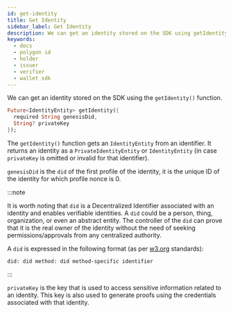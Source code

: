 ```yaml
---
id: get-identity
title: Get Identity
sidebar_label: Get Identity
description: We can get an identity stored on the SDK using getIdentity() function.
keywords:
  - docs
  - polygon id
  - holder
  - issuer
  - verifier
  - wallet sdk
---
```


We can get an identity stored on the SDK using the `getIdentity()` function.

```dart
Future<IdentityEntity> getIdentity({
  required String genesisDid,
  String? privateKey
});
```

The `getIdentity()` function gets an `IdentityEntity` from an identifier. It returns an identity as a `PrivateIdentityEntity` or `IdentityEntity` (in case `privateKey` is omitted or invalid for that identifier).

`genesisDid` is the `did` of the first profile of the identity, it is the unique ID of the identity for which profile nonce is 0.

:::note

It is worth noting that `did` is a Decentralized Identifier associated with an identity and enables verifiable identities. A `did` could be a person, thing, organization, or even an abstract entity. The controller of the `did` can prove that it is the real owner of the identity without the need of seeking permissions/approvals from any centralized authority.

A `did` is expressed in the following format (as per [<ins>w3.org</ins>](https://www.w3.org/) standards):

`did: did method: did method-specific identifier`

:::

`privateKey` is the key that is used to access sensitive information related to an identity. This key is also used to generate proofs using the credentials associated with that identity.
